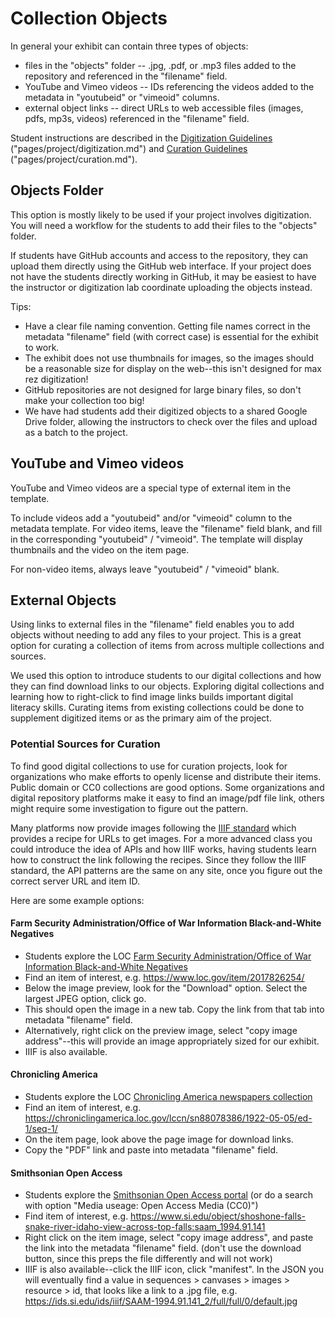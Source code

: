 # Collection Objects 

In general your exhibit can contain three types of objects:

- files in the "objects" folder  -- .jpg, .pdf, or .mp3 files added to the repository and referenced in the "filename" field.
- YouTube and Vimeo videos -- IDs referencing the videos added to the metadata in "youtubeid" or "vimeoid" columns.
- external object links -- direct URLs to web accessible files (images, pdfs, mp3s, videos) referenced in the "filename" field.

Student instructions are described in the [Digitization Guidelines](https://learn-static.github.io/digital-exhibit-lab/project/digitization.html) ("pages/project/digitization.md") and [Curation Guidelines](https://learn-static.github.io/digital-exhibit-lab/project/curation.html) ("pages/project/curation.md").

## Objects Folder

This option is mostly likely to be used if your project involves digitization. 
You will need a workflow for the students to add their files to the "objects" folder. 

If students have GitHub accounts and access to the repository, they can upload them directly using the GitHub web interface.
If your project does not have the students directly working in GitHub, it may be easiest to have the instructor or digitization lab coordinate uploading the objects instead.

Tips:

- Have a clear file naming convention. Getting file names correct in the metadata "filename" field (with correct case) is essential for the exhibit to work. 
- The exhibit does not use thumbnails for images, so the images should be a reasonable size for display on the web--this isn't designed for max rez digitization!
- GitHub repositories are not designed for large binary files, so don't make your collection too big!
- We have had students add their digitized objects to a shared Google Drive folder, allowing the instructors to check over the files and upload as a batch to the project.

## YouTube and Vimeo videos

YouTube and Vimeo videos are a special type of external item in the template. 

To include videos add a "youtubeid" and/or "vimeoid" column to the metadata template. 
For video items, leave the "filename" field blank, and fill in the corresponding "youtubeid" / "vimeoid".
The template will display thumbnails and the video on the item page.

For non-video items, always leave "youtubeid" / "vimeoid" blank.

## External Objects

Using links to external files in the "filename" field enables you to add objects without needing to add any files to your project. 
This is a great option for curating a collection of items from across multiple collections and sources.

We used this option to introduce students to our digital collections and how they can find download links to our objects. 
Exploring digital collections and learning how to right-click to find image links builds important digital literacy skills.
Curating items from existing collections could be done to supplement digitized items or as the primary aim of the project.

### Potential Sources for Curation

To find good digital collections to use for curation projects, look for organizations who make efforts to openly license and distribute their items. 
Public domain or CC0 collections are good options. 
Some organizations and digital repository platforms make it easy to find an image/pdf file link, others might require some investigation to figure out the pattern.

Many platforms now provide images following the [IIIF standard](https://iiif.io/) which provides a recipe for URLs to get images.
For a more advanced class you could introduce the idea of APIs and how IIIF works, having students learn how to construct the link following the recipes.
Since they follow the IIIF standard, the API patterns are the same on any site, once you figure out the correct server URL and item ID.

Here are some example options:

#### Farm Security Administration/Office of War Information Black-and-White Negatives

- Students explore the LOC [Farm Security Administration/Office of War Information Black-and-White Negatives](https://www.loc.gov/collections/fsa-owi-black-and-white-negatives/)
- Find an item of interest, e.g. https://www.loc.gov/item/2017826254/
- Below the image preview, look for the "Download" option. Select the largest JPEG option, click go. 
- This should open the image in a new tab. Copy the link from that tab into metadata "filename" field.
- Alternatively, right click on the preview image, select "copy image address"--this will provide an image appropriately sized for our exhibit.
- IIIF is also available.

#### Chronicling America

- Students explore the LOC [Chronicling America newspapers collection](https://chroniclingamerica.loc.gov/)
- Find an item of interest, e.g. https://chroniclingamerica.loc.gov/lccn/sn88078386/1922-05-05/ed-1/seq-1/
- On the item page, look above the page image for download links. 
- Copy the "PDF" link and paste into metadata "filename" field.

#### Smithsonian Open Access

- Students explore the [Smithsonian Open Access portal](https://www.si.edu/openaccess) (or do a search with option "Media useage: Open Access Media (CC0)")
- Find item of interest, e.g. https://www.si.edu/object/shoshone-falls-snake-river-idaho-view-across-top-falls:saam_1994.91.141
- Right click on the item image, select "copy image address", and paste the link into the metadata "filename" field. (don't use the download button, since this preps the file differently and will not work)
- IIIF is also available--click the IIIF icon, click "manifest". In the JSON you will eventually find a value in sequences > canvases > images > resource > id, that looks like a link to a .jpg file, e.g. https://ids.si.edu/ids/iiif/SAAM-1994.91.141_2/full/full/0/default.jpg
